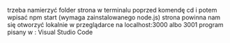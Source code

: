 trzeba namierzyć folder strona w terminalu poprzed komendę cd i potem wpisać npm start (wymaga zainstalowanego node.js)
strona powinna nam się otworzyć lokalnie w przeglądarce na localhost:3000 albo 3001
program pisany w : Visual Studio Code
